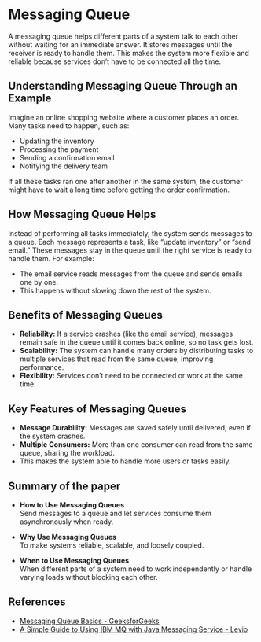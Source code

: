 # Messaging Queue

A messaging queue helps different parts of a system talk to each other without waiting for an immediate answer. It stores messages until the receiver is ready to handle them. This makes the system more flexible and reliable because services don’t have to be connected all the time.

## Understanding Messaging Queue Through an Example

Imagine an online shopping website where a customer places an order. Many tasks need to happen, such as:

* Updating the inventory  
* Processing the payment  
* Sending a confirmation email  
* Notifying the delivery team  

If all these tasks ran one after another in the same system, the customer might have to wait a long time before getting the order confirmation.

## How Messaging Queue Helps

Instead of performing all tasks immediately, the system sends messages to a queue. Each message represents a task, like “update inventory” or “send email.” These messages stay in the queue until the right service is ready to handle them. For example:

* The email service reads messages from the queue and sends emails one by one.  
* This happens without slowing down the rest of the system.

## Benefits of Messaging Queues

* **Reliability:** If a service crashes (like the email service), messages remain safe in the queue until it comes back online, so no task gets lost.  
* **Scalability:** The system can handle many orders by distributing tasks to multiple services that read from the same queue, improving performance.  
* **Flexibility:** Services don’t need to be connected or work at the same time.




## Key Features of Messaging Queues

* **Message Durability:** Messages are saved safely until delivered, even if the system crashes.  
* **Multiple Consumers:** More than one consumer can read from the same queue, sharing the workload.  
* This makes the system able to handle more users or tasks easily.

## Summary of the paper 

* **How to Use Messaging Queues**  
Send messages to a queue and let services consume them asynchronously when ready.

* **Why Use Messaging Queues**  
To make systems reliable, scalable, and loosely coupled.

* **When to Use Messaging Queues**  
When different parts of a system need to work independently or handle varying loads without blocking each other.


## References

* [Messaging Queue Basics - GeeksforGeeks](https://www.geeksforgeeks.org/introduction-to-messaging-queues-in-spring-boot-microservices/)
* [A Simple Guide to Using IBM MQ with Java Messaging Service - Levio](https://levioconsulting.com/insights/a-simple-guide-to-using-ibm-mq-with-java-messaging-service/)



